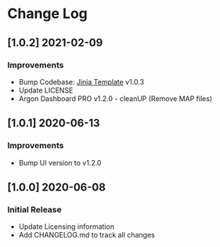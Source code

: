 # Change Log

## [1.0.2] 2021-02-09
### Improvements

- Bump Codebase: [Jinja Template](https://github.com/app-generator/boilerplate-code-jinja/releases) v1.0.3
- Update LICENSE
- Argon Dashboard PRO v1.2.0 - cleanUP (Remove MAP files)

## [1.0.1] 2020-06-13
### Improvements

- Bump UI version to v1.2.0

## [1.0.0] 2020-06-08
### Initial Release

- Update Licensing information
- Add CHANGELOG.md to track all changes
